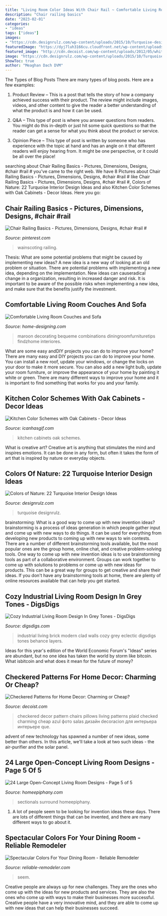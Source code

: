 ```yaml
---
title: "Living Room Color Ideas With Chair Rail ~ Comfortable Living Room Couches And Sofa"
description: "Chair railing basics"
date: "2023-02-01"
categories:
- "ideas"
tags: ["ideas"]
images:
- "https://cdn.designrulz.com/wp-content/uploads/2015/10/Turquoise-designrulz-7.jpg"
featuredImage: "https://dyj7luh3166cu.cloudfront.net/wp-content/uploads/sites/6/2017/04/Orange.jpg"
featured_image: "http://cdn.decoist.com/wp-content/uploads/2012/05/white-and-blue-checkered-pattern-chairs-and-pillows.jpg"
image: "https://cdn.designrulz.com/wp-content/uploads/2015/10/Turquoise-designrulz-7.jpg"
ShowToc: true
author: "Meaghan Dach DVM"
---
```



The Types of Blog Posts
There are many types of blog posts. Here are a few examples:
1. Product Review – This is a post that tells the story of how a company achieved success with their product. The review might include images, videos, and other content to give the reader a better understanding of what the product is and how it can be used.

2. Q&A – This type of post is where you answer questions from readers. You might do this in-depth or just hit some quick questions so that the reader can get a sense for what you think about the product or service.

3. Opinion Piece – This type of post is written by someone who has experience with the topic at hand and has an angle on it that different readers will enjoy hearing from. It might be one perspective, or it could be all over the place!


	

		
searching about Chair Railing Basics - Pictures, Dimensions, Designs, #chair #rail # you've came to the right web. We have 8 Pictures about Chair Railing Basics - Pictures, Dimensions, Designs, #chair #rail # like Chair Railing Basics - Pictures, Dimensions, Designs, #chair #rail #, Colors of Nature: 22 Turquoise Interior Design Ideas and also Kitchen Color Schemes with Oak Cabinets - Decor Ideas. Here you go:
		
    
## Chair Railing Basics - Pictures, Dimensions, Designs, #chair #rail #

<img loading=lazy src="https://i.pinimg.com/736x/24/62/83/2462830bcaf2c89f2cca2202c8a19969.jpg" onerror="this.onerror=null;this.src='https://tse1.mm.bing.net/th?id=OIP.A1qkWeqmmW-2lGOE4B3LRQHaKb&amp;pid=15.1';" alt="Chair Railing Basics - Pictures, Dimensions, Designs, #chair #rail #">

_Source: pinterest.com_

>wainscoting railing. 

	

Thesis: What are some potential problems that might be caused by implementing new ideas?
A new idea is a new way of looking at an old problem or situation. There are potential problems with implementing a new idea, depending on the implementation. New ideas can causeradical change in a organization, resulting in increased danger and risk. It is important to be aware of the possible risks when implementing a new idea, and make sure that the benefits justify the investment.

    
## Comfortable Living Room Couches And Sofa

<img loading=lazy src="http://cdn.home-designing.com/wp-content/uploads/2009/01/img46l.jpg" onerror="this.onerror=null;this.src='https://tse4.mm.bing.net/th?id=OIP.F8wBe07wVI2wB-L4uS6flQHaGq&amp;pid=15.1';" alt="Comfortable Living Room Couches and Sofa">

_Source: home-designing.com_

>maroon decorating bequeme combinations diningroomfurnituretips findzhome interiores. 

	

What are some easy andDIY projects you can do to improve your home?
There are many easy and DIY projects you can do to improve your home. You can install a new roof, update your windows, or change the locks on your door to make it more secure. You can also add a new light bulb, update your room furniture, or improve the appearance of your home by painting it white or green. There are many different ways to improve your home and it is important to find something that works for you and your family.

    
## Kitchen Color Schemes With Oak Cabinets - Decor Ideas

<img loading=lazy src="https://www.icanhasgif.com/wp-content/uploads/2016/02/Kitchen-Color-Schemes-with-Oak-Cabinets.jpg" onerror="this.onerror=null;this.src='https://tse1.mm.bing.net/th?id=OIP.colEYSUSx6VP3MEAhgPsqwHaFj&amp;pid=15.1';" alt="Kitchen Color Schemes with Oak Cabinets - Decor Ideas">

_Source: icanhasgif.com_

>kitchen cabinets oak schemes. 

	

What is creative art?
Creative art is anything that stimulates the mind and inspires emotions. It can be done in any form, but often it takes the form of art that is inspired by nature or everyday objects.

    
## Colors Of Nature: 22 Turquoise Interior Design Ideas

<img loading=lazy src="https://cdn.designrulz.com/wp-content/uploads/2015/10/Turquoise-designrulz-7.jpg" onerror="this.onerror=null;this.src='https://tse1.mm.bing.net/th?id=OIP.4rjFijBU_Z5UWf-HdGY_HQHaJ3&amp;pid=15.1';" alt="Colors of Nature: 22 Turquoise Interior Design Ideas">

_Source: designrulz.com_

>turquoise designrulz. 

	

brainstorming: What is a good way to come up with new invention ideas?
brainstorming is a process of ideas generation in which people gather input and come up with new ways to do things. It can be used for everything from developing new products to coming up with new ways to win contests. There are a number of different brainstorming tools available, but the most popular ones are the group home, online chat, and creative problem-solving tools. 
One way to come up with new invention ideas is to use brainstorming tools as part of a collaborative environment. Groups can work together to come up with solutions to problems or come up with new ideas for products. This can be a great way for groups to get creative and share their ideas. If you don't have any brainstorming tools at home, there are plenty of online resources available that can help you get started.

    
## Cozy Industrial Living Room Design In Grey Tones - DigsDigs

<img loading=lazy src="https://www.digsdigs.com/photos/2016/07/05-One-of-the-walls-is-clad-in-white-brick-775x1264.jpg" onerror="this.onerror=null;this.src='https://tse3.mm.bing.net/th?id=OIP.ycteRiIxFoq3JYh3LTSjeAHaMF&amp;pid=15.1';" alt="Cozy Industrial Living Room Design In Grey Tones - DigsDigs">

_Source: digsdigs.com_

>industrial living brick modern clad walls cozy grey eclectic digsdigs tones behance layers. 

	

Ideas for this year's edition of the World Economic Forum's "Ideas" series are abundant, but no one idea has taken the world by storm like bitcoin. What isbitcoin and what does it mean for the future of money? 

    
## Checkered Patterns For Home Decor: Charming Or Cheap?

<img loading=lazy src="http://cdn.decoist.com/wp-content/uploads/2012/05/white-and-blue-checkered-pattern-chairs-and-pillows.jpg" onerror="this.onerror=null;this.src='https://tse4.mm.bing.net/th?id=OIP.PeX8VnrO4mEDbv5iRtoP5AHaFj&amp;pid=15.1';" alt="Checkered Patterns for Home Decor: Charming or Cheap?">

_Source: decoist.com_

>checkered decor pattern chairs pillows living patterns plaid checked charming cheap azul фото salas дизайн decoracion для интерьера интерьере que. 

	

advent of new technology has spawned a number of new ideas, some better than others. In this article, we'll take a look at two such ideas - the air-purifier and the solar panel.

    
## 24 Large Open-Concept Living Room Designs - Page 5 Of 5

<img loading=lazy src="https://homeepiphany.com/wp-content/uploads/2015/11/24-Large-Open-Concept-Living-Room-Designs-24.jpg" onerror="this.onerror=null;this.src='https://tse4.mm.bing.net/th?id=OIP.7TU279vXk7lpaNC6xmFenAHaE7&amp;pid=15.1';" alt="24 Large Open-Concept Living Room Designs - Page 5 of 5">

_Source: homeepiphany.com_

>sectionals surround homeepiphany. 

	

1. A lot of people seem to be looking for invention ideas these days. There are lots of different things that can be invented, and there are many different ways to go about it. 

    
## Spectacular Colors For Your Dining Room - Reliable Remodeler

<img loading=lazy src="https://dyj7luh3166cu.cloudfront.net/wp-content/uploads/sites/6/2017/04/Orange.jpg" onerror="this.onerror=null;this.src='https://tse2.mm.bing.net/th?id=OIP._sNbezjVTXqNB7nGJausKwHaJ4&amp;pid=15.1';" alt="Spectacular Colors For Your Dining Room - Reliable Remodeler">

_Source: reliable-remodeler.com_

>seem. 

	

Creative people are always up for new challenges. They are the ones who come up with the ideas for new products and services. They are also the ones who come up with ways to make their businesses more successful. Creative people have a very innovative mind, and they are able to come up with new ideas that can help their businesses succeed.


